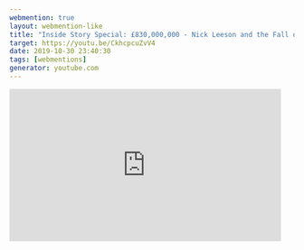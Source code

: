 ```yaml
---
webmention: true
layout: webmention-like
title: "Inside Story Special: £830,000,000 - Nick Leeson and the Fall of the House of Barings"
target: https://youtu.be/CkhcpcuZvV4
date: 2019-10-30 23:40:30
tags: [webmentions]
generator: youtube.com
---
```







<div style="width: 480px; height: 270px; overflow: hidden; position: relative;"><iframe frameborder="0" scrolling="no" seamless="seamless" webkitallowfullscreen="webkitAllowFullScreen" mozallowfullscreen="mozallowfullscreen" allowfullscreen="allowfullscreen" id="okplayer" width="480" height="270" src="http://youtube.com/embed/CkhcpcuZvV4" style="position: absolute; top: 0px; left: 0px; width: 480px; height: 270px;"></iframe></div>
